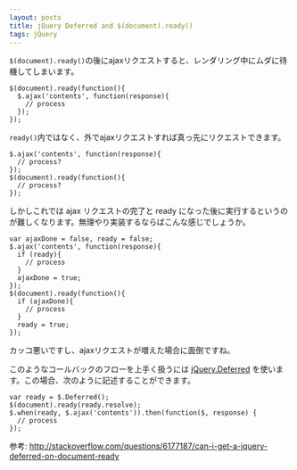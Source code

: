 ```yaml
---
layout: posts
title: jQuery Deferred and $(document).ready()
tags: jQuery
---
```


`$(document).ready()`の後にajaxリクエストすると、レンダリング中にムダに待機してしまいます。

<pre><code data-language="javascript">$(document).ready(function(){
  $.ajax('contents', function(response){
    // process
  });
});
</code></pre>

`ready()`内ではなく、外でajaxリクエストすれば真っ先にリクエストできます。

<pre><code data-language="javascript">$.ajax('contents', function(response){
  // process?
});
$(document).ready(function(){
  // process?
});
</code></pre>

しかしこれでは ajax リクエストの完了と ready になった後に実行するというのが難しくなります。無理やり実装するならばこんな感じでしょうか。

<pre><code data-language="javascript">var ajaxDone = false, ready = false;
$.ajax('contents', function(response){
  if (ready){
    // process
  }
  ajaxDone = true;
});
$(document).ready(function(){
  if (ajaxDone){
    // process
  }
  ready = true;
});
</code></pre>

カッコ悪いですし、ajaxリクエストが増えた場合に面倒ですね。

このようなコールバックのフローを上手く扱うには [jQuery.Deferred] を使います。この場合、次のように記述することができます。

<pre><code data-language="javascript">var ready = $.Deferred();
$(document).ready(ready.resolve);
$.when(ready, $.ajax('contents')).then(function($, response) {
  // process
});
</code></pre>


参考: <http://stackoverflow.com/questions/6177187/can-i-get-a-jquery-deferred-on-document-ready>

[jQuery.Deferred]: http://api.jquery.com/category/deferred-object/
